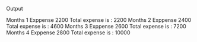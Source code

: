 Output

Months 1 Exppense 2200
Total expense is : 2200
Months 2 Exppense 2400
Total expense is : 4600
Months 3 Exppense 2600
Total expense is : 7200
Months 4 Exppense 2800
Total expense is : 10000
